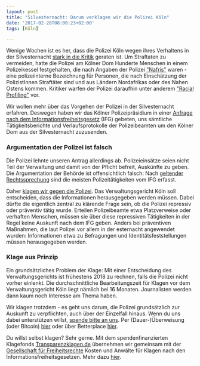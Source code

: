 ```yaml
---
layout: post
title: "Silvesternacht: Darum verklagen wir die Polizei Köln"
date: '2017-02-28T08:00:23+02:00'
tags: [Köln]

---
```

Wenige Wochen ist es her, dass die Polizei Köln wegen ihres Verhaltens in der Silvesternacht <a href="http://amnesty-polizei.de/massives-racial-profiling-durch-die-koelner-polizei-in-der-silvesternacht-massnahme-muss-kritisch-aufgearbeitet-werden/">stark in die Kritik</a> geraten ist. Um Straftaten zu vermeiden, hatte die Polizei am Kölner Dom Hunderte Menschen in einem Polizeikessel festgehalten, die nach Angaben der Polizei <a href="https://fragdenstaat.de/anfrage/interne-definition-nafri/#nachricht-60037">"Nafris"</a> waren - eine polizeiinterne Bezeichnung für Personen, die nach Einschätzung der PolizistInnen Straftäter sind und aus Ländern Nordafrikas oder des Nahen Ostens kommen. Kritiker warfen der Polizei daraufhin unter anderem <a href="https://de.wikipedia.org/wiki/Racial_Profiling">"Racial Profiling"</a> vor.

Wir wollen mehr über das Vorgehen der Polizei in der Silvesternacht erfahren. Deswegen haben wir das Kölner Polizeipräsidium in einer <a href="https://fragdenstaat.de/anfrage/ifg-dokumente-zum-einsatz-um-den-kolner-hauptbahnhof-am-sylvesterabend/#nachricht-60968">Anfrage nach dem Informationsfreiheitsgesetz</a> (IFG) gebeten, uns sämtliche Tätigkeitsberichte und Verlaufsprotokolle der Polizeibeamten um den Kölner Dom aus der Silvesternacht zuzusenden. 

<h3>Argumentation der Polizei ist falsch</h3>

Die Polizei lehnte unseren Antrag allerdings ab. Polizeieinsätze seien nicht Teil der Verwaltung und damit von der Pflicht befreit, Auskünfte zu geben. Die Argumentation der Behörde ist offensichtlich falsch: Nach <a href="https://openjur.de/u/147240.html">geltender Rechtssprechung</a> sind die meisten Polizeitätigkeiten vom IFG erfasst.

Daher <a href="https://fragdenstaat.de/files/foi/62965/klage-polizei.pdf">klagen wir gegen die Polizei</a>. Das Verwaltungsgericht Köln soll entscheiden, dass die Informationen herausgegeben werden müssen. Dabei dürfte die eigentlich zentral zu klärende Frage sein, ob die Polizei repressiv oder präventiv tätig wurde. Erteilen Polizeibeamte etwa Platzverweise oder verhaften Menschen, müssen sie über diese repressiven Tätigkeiten in der Regel keine Auskunft nach dem IFG geben. Anders bei präventiven Maßnahmen, die laut Polizei vor allem in der 
esternacht angewendet wurden: Informationen etwa zu Befragungen und Identitätsfeststellungen müssen herausgegeben werden.

<h3>Klage aus Prinzip</h3>

Ein grundsätzliches Problem der Klage: Mit einer Entscheidung des Verwaltungsgerichts ist frühestens 2018 zu rechnen, falls die Polizei nicht vorher einlenkt. Die durchschnittliche Bearbeitungszeit für Klagen vor dem Verwaltungsgericht Köln liegt nämlich bei 16 Monaten. Journalisten werden dann kaum noch Interesse am Thema haben. 

Wir klagen trotzdem - es geht uns darum, die Polizei grundsätzlich zur Auskunft zu verpflichten, auch über der Einzelfall hinaus. Wenn du uns dabei unterstützen willst, <a href="https://fragdenstaat.de/hilfe/spenden/">spende bitte an uns</a>. Per (Dauer-)Überweisung (oder Bitcoin) <a href="https://fragdenstaat.de/hilfe/spenden/">hier</a> oder über Betterplace <a href="https://www.betterplace.org/de/projects/15469-fragdenstaat-de">hier</a>.

Du willst selbst klagen? Sehr gerne. Mit dem spendenfinanzierten Klagefonds <a href="https://transparenzklagen.de/">Transparenzklagen.de</a> übernehmen wir gemeinsam mit der <a href="https://freiheitsrechte.org/">Gesellschaft für Freiheitsrechte</a> Kosten und Anwälte für Klagen nach den Informationsfreiheitsgesetzen. Mehr dazu <a href="https://transparenzklagen.de/">hier</a>.
